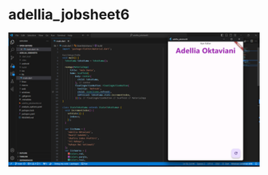 # adellia_jobsheet6

![](https://github.com/adellia1/Jobsheet6/blob/main/Screenshot%202024-07-02%20215457.png)
